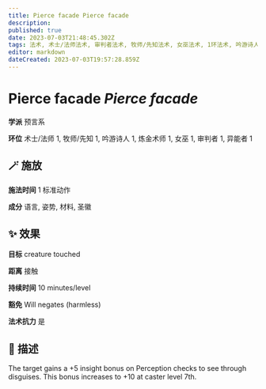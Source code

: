```yaml
---
title: Pierce facade Pierce facade
description: 
published: true
date: 2023-07-03T21:48:45.302Z
tags: 法术, 术士/法师法术, 审判者法术, 牧师/先知法术, 女巫法术, 1环法术, 吟游诗人法术, 炼金术师法术, 异能者法术, 预言系
editor: markdown
dateCreated: 2023-07-03T19:57:28.859Z
---
```


# **Pierce facade** *Pierce facade*

**学派** 预言系 

**环位** 术士/法师 1, 牧师/先知 1, 吟游诗人 1, 炼金术师 1, 女巫 1, 审判者 1, 异能者 1

## 🪄 施放

**施法时间** 1 标准动作

**成分** 语言, 姿势, 材料, 圣徽

## ✨ 效果 

**目标** creature touched 

**距离** 接触  

**持续时间** 10 minutes/level 

**豁免** Will negates (harmless)

**法术抗力** 是

## 📖 描述

The target gains a +5 insight bonus on Perception checks to see through disguises. This bonus increases to +10 at caster level 7th.
    